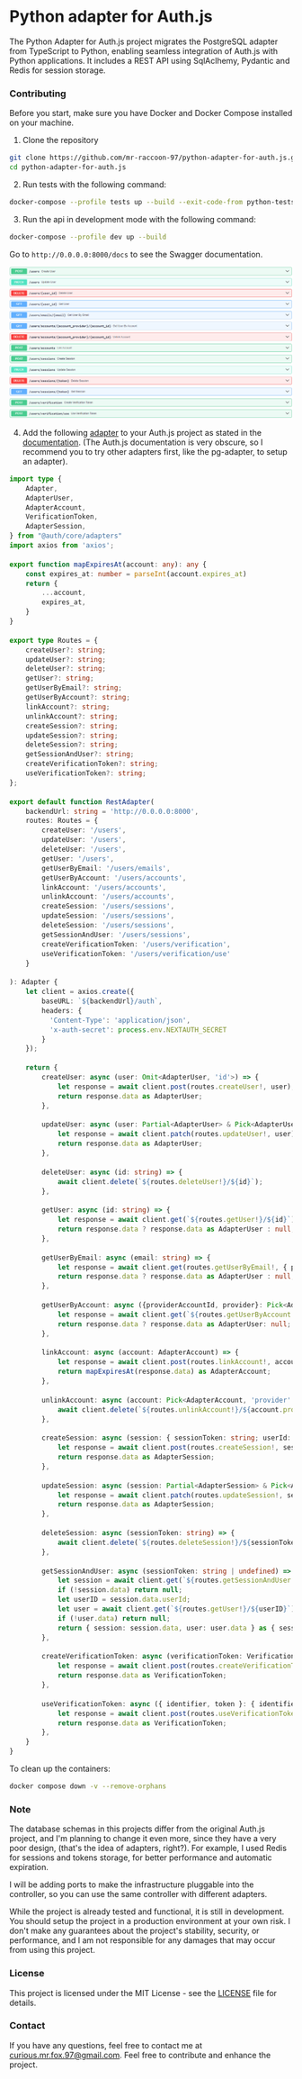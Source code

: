 # Python adapter for Auth.js

The Python Adapter for Auth.js project migrates the PostgreSQL adapter from TypeScript to Python, enabling seamless integration of Auth.js with Python applications. It includes a REST API using SqlAclhemy, Pydantic and Redis for session storage.

### Contributing
Before you start, make sure you have Docker and Docker Compose installed on your machine.

1. Clone the repository
```bash
git clone https://github.com/mr-raccoon-97/python-adapter-for-auth.js.git
cd python-adapter-for-auth.js
```

2. Run tests with the following command:
```bash
docker-compose --profile tests up --build --exit-code-from python-tests
```

3. Run the api in development mode with the following command:
```bash
docker-compose --profile dev up --build
```

Go to `http://0.0.0.0:8000/docs` to see the Swagger documentation.

![alt text](swagger.png)

4. Add the following [adapter](rest-adapter.ts) to your Auth.js project as stated in the [documentation](https://next-auth.js.org/getting-started/introduction). (The Auth.js documentation is very obscure, so I recommend you to try other adapters first, like the pg-adapter, to setup an adapter).

```typescript
import type {
    Adapter,
    AdapterUser,
    AdapterAccount,
    VerificationToken,
    AdapterSession,
} from "@auth/core/adapters"
import axios from 'axios';

export function mapExpiresAt(account: any): any {
    const expires_at: number = parseInt(account.expires_at)
    return {
        ...account,
        expires_at,
    }
}

export type Routes = {
    createUser?: string;
    updateUser?: string;
    deleteUser?: string;
    getUser?: string;
    getUserByEmail?: string;
    getUserByAccount?: string;
    linkAccount?: string;
    unlinkAccount?: string;
    createSession?: string;
    updateSession?: string;
    deleteSession?: string;
    getSessionAndUser?: string;
    createVerificationToken?: string;
    useVerificationToken?: string;
};
  
export default function RestAdapter(
    backendUrl: string = 'http://0.0.0.0:8000',
    routes: Routes = {
        createUser: '/users',
        updateUser: '/users',
        deleteUser: '/users',
        getUser: '/users',
        getUserByEmail: '/users/emails',
        getUserByAccount: '/users/accounts',
        linkAccount: '/users/accounts',
        unlinkAccount: '/users/accounts',
        createSession: '/users/sessions',
        updateSession: '/users/sessions',
        deleteSession: '/users/sessions',
        getSessionAndUser: '/users/sessions',
        createVerificationToken: '/users/verification',
        useVerificationToken: '/users/verification/use'
    }

): Adapter {
    let client = axios.create({
        baseURL: `${backendUrl}/auth`,
        headers: {
          'Content-Type': 'application/json',
          'x-auth-secret': process.env.NEXTAUTH_SECRET
        }
    });

    return {
        createUser: async (user: Omit<AdapterUser, 'id'>) => {
            let response = await client.post(routes.createUser!, user);
            return response.data as AdapterUser;
        },
        
        updateUser: async (user: Partial<AdapterUser> & Pick<AdapterUser, 'id'>) => {
            let response = await client.patch(routes.updateUser!, user);
            return response.data as AdapterUser;
        },
    
        deleteUser: async (id: string) => {
            await client.delete(`${routes.deleteUser!}/${id}`);
        },
        
        getUser: async (id: string) => {
            let response = await client.get(`${routes.getUser!}/${id}`);
            return response.data ? response.data as AdapterUser : null;
        },
    
        getUserByEmail: async (email: string) => {
            let response = await client.get(routes.getUserByEmail!, { params: { email } });
            return response.data ? response.data as AdapterUser : null;
        },
    
        getUserByAccount: async ({providerAccountId, provider}: Pick<AdapterAccount, 'provider' | 'providerAccountId'>) => {
            let response = await client.get(`${routes.getUserByAccount!}/${provider}/${providerAccountId}`);
            return response.data ? response.data as AdapterUser: null;
        },
    
        linkAccount: async (account: AdapterAccount) => {
            let response = await client.post(routes.linkAccount!, account);
            return mapExpiresAt(response.data) as AdapterAccount;
        },
    
        unlinkAccount: async (account: Pick<AdapterAccount, 'provider' | 'providerAccountId'>) => {
            await client.delete(`${routes.unlinkAccount!}/${account.provider}/${account.providerAccountId}`);
        },
    
        createSession: async (session: { sessionToken: string; userId: string; expires: Date }) => {
            let response = await client.post(routes.createSession!, session);
            return response.data as AdapterSession;
        },
    
        updateSession: async (session: Partial<AdapterSession> & Pick<AdapterSession, 'sessionToken'>) => {
            let response = await client.patch(routes.updateSession!, session);
            return response.data as AdapterSession;
        },
    
        deleteSession: async (sessionToken: string) => {
            await client.delete(`${routes.deleteSession!}/${sessionToken}`);
        },
    
        getSessionAndUser: async (sessionToken: string | undefined) => {
            let session = await client.get(`${routes.getSessionAndUser!}/${sessionToken}`);
            if (!session.data) return null;
            let userID = session.data.userId;
            let user = await client.get(`${routes.getUser!}/${userID}`);
            if (!user.data) return null;
            return { session: session.data, user: user.data } as { session: AdapterSession, user: AdapterUser };
        },
    
        createVerificationToken: async (verificationToken: VerificationToken) => {
            let response = await client.post(routes.createVerificationToken!, verificationToken);
            return response.data as VerificationToken;
        },
    
        useVerificationToken: async ({ identifier, token }: { identifier: string; token: string }) => {
            let response = await client.post(routes.useVerificationToken!, { identifier, token });
            return response.data as VerificationToken;
        },
    }
}
```

To clean up the containers:
```bash
docker compose down -v --remove-orphans
```

### Note
The database schemas in this projects differ from the original Auth.js project, and I'm planning to change it even more, since they have a very poor design, (that's the idea of adapters, right?). For example, I used Redis for sessions and tokens storage, for better performance and automatic expiration.

I will be adding ports to make the infrastructure pluggable into the controller, so you can use the same controller with different adapters.

While the project is already tested and functional, it is still in development. You should setup the project in a production environment at your own risk. I don't make any guarantees about the project's stability, security, or performance, and I am not responsible for any damages that may occur from using this project.

### License
This project is licensed under the MIT License - see the [LICENSE](LICENSE) file for details.

### Contact
If you have any questions, feel free to contact me at curious.mr.fox.97@gmail.com. Feel free to contribute and enhance the project.
